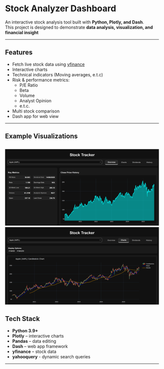 # Stock Analyzer Dashboard

An interactive stock analysis tool built with **Python, Plotly, and Dash**.  
This project is designed to demonstrate **data analysis, visualization, and financial insight**

---

## Features
- Fetch live stock data using [yfinance](https://pypi.org/project/yfinance/)
- Interactive charts
- Technical indicators (Moving averages, e.t.c)
- Risk & performance metrics:
  - P/E Ratio
  - Beta
  - Volume
  - Analyst Opinion
  - e.t.c.
- Multi stock comparison
- Dash app for web view

---

## Example Visualizations
![Overview](images/overview-example.png)
![Charts](images/charts-example.png)
---

## Tech Stack
- **Python 3.9+**
- **Plotly** – interactive charts
- **Pandas** – data editing
- **Dash** – web app framework
- **yfinance** – stock data
- **yahooquery** - dynamic search queries
---
